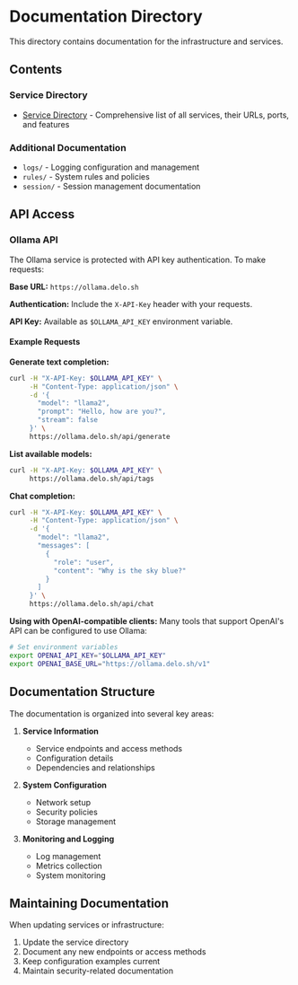 # Documentation Directory

This directory contains documentation for the infrastructure and services.

## Contents

### Service Directory
- [Service Directory](service-directory.md) - Comprehensive list of all services, their URLs, ports, and features

### Additional Documentation
- `logs/` - Logging configuration and management
- `rules/` - System rules and policies
- `session/` - Session management documentation

## API Access

### Ollama API
The Ollama service is protected with API key authentication. To make requests:

**Base URL:** `https://ollama.delo.sh`

**Authentication:** Include the `X-API-Key` header with your requests.

**API Key:** Available as `$OLLAMA_API_KEY` environment variable.

#### Example Requests

**Generate text completion:**
```bash
curl -H "X-API-Key: $OLLAMA_API_KEY" \
     -H "Content-Type: application/json" \
     -d '{
       "model": "llama2",
       "prompt": "Hello, how are you?",
       "stream": false
     }' \
     https://ollama.delo.sh/api/generate
```

**List available models:**
```bash
curl -H "X-API-Key: $OLLAMA_API_KEY" \
     https://ollama.delo.sh/api/tags
```

**Chat completion:**
```bash
curl -H "X-API-Key: $OLLAMA_API_KEY" \
     -H "Content-Type: application/json" \
     -d '{
       "model": "llama2",
       "messages": [
         {
           "role": "user",
           "content": "Why is the sky blue?"
         }
       ]
     }' \
     https://ollama.delo.sh/api/chat
```

**Using with OpenAI-compatible clients:**
Many tools that support OpenAI's API can be configured to use Ollama:
```bash
# Set environment variables
export OPENAI_API_KEY="$OLLAMA_API_KEY"
export OPENAI_BASE_URL="https://ollama.delo.sh/v1"
```

## Documentation Structure

The documentation is organized into several key areas:

1. **Service Information**
   - Service endpoints and access methods
   - Configuration details
   - Dependencies and relationships

2. **System Configuration**
   - Network setup
   - Security policies
   - Storage management

3. **Monitoring and Logging**
   - Log management
   - Metrics collection
   - System monitoring

## Maintaining Documentation

When updating services or infrastructure:
1. Update the service directory
2. Document any new endpoints or access methods
3. Keep configuration examples current
4. Maintain security-related documentation
